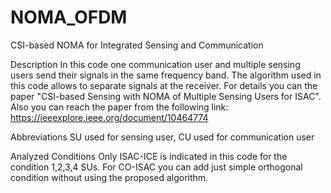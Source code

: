 # NOMA_OFDM
CSI-based NOMA for Integrated Sensing and Communication


Description
In this code one communication user and multiple sensing users send
their signals in the same frequency band. The algorithm used in this
code allows to separate signals at the receiver. For details you can
the paper "CSI-based Sensing with NOMA of Multiple Sensing Users for
ISAC". Also you can reach the paper from the following link:
https://ieeexplore.ieee.org/document/10464774

Abbreviations
SU used for sensing user, CU used for communication user

Analyzed Conditions
Only ISAC-ICE is indicated in this code for the condition 1,2,3,4
SUs. For CO-ISAC you can add just simple orthogonal condition without
using the proposed algorithm.
